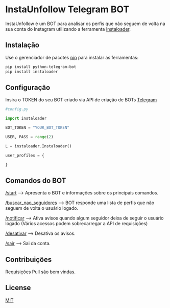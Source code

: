 # InstaUnfollow Telegram BOT

InstaUnfollow é um BOT para analisar os perfis que não seguem de volta na sua conta do Instagram utilizando a ferramenta [Instaloader](https://github.com/instaloader/instaloader).

## Instalação

Use o gerenciador de pacotes [pip](https://pip.pypa.io/en/stable/) para instalar as ferramentas:

```bash
pip install python-telegram-bot
pip install instaloader
```

## Configuração

Insira o TOKEN do seu BOT criado via API de criação de BOTs [Telegram](https://core.telegram.org/bots/api)
```python
#config.py

import instaloader

BOT_TOKEN = "YOUR_BOT_TOKEN"

USER, PASS = range(2)

L = instaloader.Instaloader()

user_profiles = {

}

```

## Comandos do BOT
[/start](#) --> Apresenta o BOT e informações sobre os principais comandos.

[/buscar_nao_seguidores](#) --> BOT responde uma lista de perfis que não seguem de volta o usuário logado.

[/notificar](#) --> Ativa avisos quando algum seguidor deixa de seguir o  usuário logado (Vários acessos podem sobrecarregar a API de requisições)

[/desativar](#) --> Desativa os avisos.

[/sair](#) --> Sai da conta.


## Contribuições
Requisições Pull são bem vindas.

## License
[MIT](https://choosealicense.com/licenses/mit/)

